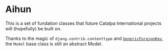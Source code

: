 # Aihun

This is a set of fundation classes that future Catalpa International
projects will (hopefully) be built on.

Thanks to the magic of `djang.contrib.contenttype` and
[`GenericForeignKey`][gen], the `Model` base class is still an
abstract Model.

[gen]:https://docs.djangoproject.com/en/dev/ref/contrib/contenttypes/#django.contrib.contenttypes.generic.GenericForeignKey
